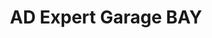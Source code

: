 ---
title: "AD Expert Garage BAY"
url: /conflans-sainte-honorine/ad-expert-garage-bay/
shop: réparation de voitures
---